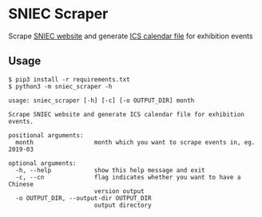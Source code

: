 # SNIEC Scraper

Scrape [SNIEC website](http://www.sniec.net/cn/visit_exhibition.php) and generate [ICS calendar file](https://tools.ietf.org/html/rfc5545) for exhibition events

## Usage

```
$ pip3 install -r requirements.txt
$ python3 -m sniec_scraper -h
```

```
usage: sniec_scraper [-h] [-c] [-o OUTPUT_DIR] month

Scrape SNIEC website and generate ICS calendar file for exhibition events.

positional arguments:
  month                 month which you want to scrape events in, eg. 2019-03

optional arguments:
  -h, --help            show this help message and exit
  -c, --cn              flag indicates whether you want to have a Chinese
                        version output
  -o OUTPUT_DIR, --output-dir OUTPUT_DIR
                        output directory
``` 
